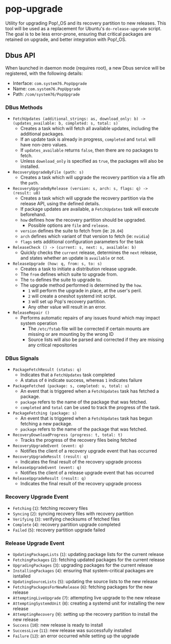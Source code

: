 # pop-upgrade

Utility for upgrading Pop!\_OS and its recovery partition to new releases. This tool will be used
as a replacement for Ubuntu's `do-release-upgrade` script. The goal is to be less error-prone,
ensuring that critical packages are retained on upgrade, and better integration with Pop!\_OS.

## Dbus API

When launched in daemon mode (requires root), a new Dbus service will be registered, with the
following details:

- Interface: `com.system76.PopUpgrade`
- Name: `com.system76.PopUpgrade`
- Path: `/com/system76/PopUpgrade`

### DBus Methods

- `FetchUpdates (additional_strings: as, download_only: b) -> (updates_available: b, completed: s, total: s)`
    - Creates a task which will fetch all available updates, including the additional packages.
    - If an update task is already in progress, `completed` and `total` will have non-zero values.
    - If `updates_available` returns `false`, then there are no packages to fetch.
    - Unless `download_only` is specified as `true`, the packages will also be installed.
- `RecoveryUpgradeByFile (path: s)`
    - Creates a task which will upgrade the recovery partition via a file ath the `path`.
- `RecoveryUpgradeByRelease (version: s, arch: s, flags: q) -> (result: u8)`
    - Creates a task which will upgrade the recovery partition via the release API, using the defined details.
    - If package updates are available, a `FetchUpdates` task will execute beforehand.
    - `how` defines how the recovery partition should be upgraded.
      - Possible options are `file` and `release`.
    - `version` defines the suite to fetch from (ie: `20.04`)
    - `arch` defines which variant of that version to fetch (ie: `nvidia`)
    - `flags` sets additional configuration parameters for the task
- `ReleaseCheck () -> (current: s, next: s, available: b)`
    - Quickly checks the `current` release, determines the `next` release, and states whether
    an update is `available` or not.
- `ReleaseUpgrade (how: q, from: s, to: s)`
    - Creates a task to initiate a distribution release upgrade.
    - The `from` defines which suite to upgrade from.
    - The `to` defines the suite to upgrade to.
    - The upgrade method performed is determined by the `how`.
        - `1` will perform the upgrade in place, at the user's peril.
        - `2` will create a oneshot systemd init script.
        - `3` will set up Pop's recovery partition.
        - Any other value will result in an error.
- `ReleaseRepair ()`
  - Performs automatic repairs of any issues found which may impact system operation
    - The `/etc/fstab` file will be corrected if certain mounts are missing or are mounting by the wrong ID
    - Source lists will also be parsed and corrected if they are missing any critical repositories

### DBus Signals

- `PackageFetchResult (status: q)`
  - Indicates that a `FetchUpdates` task completed
  - A status of `0` indicate success, whereas `1` indicates failure
- `PackageFetched (package: s, completed: u, total: u)`
  - An event that is triggered when a `FetchUpdates` task has fetched a package.
  - `package` refers to the name of the package that was fetched.
  - `completed` and `total` can be used to track the progress of the task.
- `PackageFetching (package: s)`
  - An event that is triggered when a `FetchUpdates` task has begun fetching a new package.
  - `package` refers to the name of the package that was fetched.
- `RecoveryDownloadProgress (progress: t, total: t)`
  - Tracks the progress of the recovery files being fetched
- `RecoveryUpgradeEvent (event: q)`
  - Notifies the client of a recovery upgrade event that has occurred
- `RecoveryUpgradeResult (result: q)`
  - Indicates the final result of the recovery upgrade process
- `ReleaseUpgradeEvent (event: q)`
  - Notifies the client of a release upgrade event that has occurred
- `ReleaseUpgradeResult (result: q)`
  - Indicates the final result of the recovery upgrade process

### Recovery Upgrade Event

- `Fetching` (`1`): fetching recovery files
- `Syncing` (`2`): syncing recovery files with recovery partition
- `Verifying` (`3`): verifying checksums of fetched files
- `Complete` (`4`): recovery partition upgrade completed
- `Failed` (`5`): recovery partition upgrade failed

### Release Upgrade Event

- `UpdatingPackageLists` (`1`): updating package lists for the current release
- `FetchingPackages` (`2`): fetching updated packages for the current release
- `UpgradingPackages` (`3`): upgrading packages for the current release
- `InstallingPackages` (`4`): ensuring that system-critical packages are isntalled
- `UpdatingSourceLists` (`5`): updating the source lists to the new release
- `FetchingPackagesForNewRelease` (`6`): fetching packages for the new release
- `AttemptingLiveUpgrade` (`7`): attempting live upgrade to the new release
- `AttemptingSystemdUnit` (`8`): creating a systemd unit for installing the new release
- `AttemptingRecovery` (`9`): setting up the recovery partition to install the new release
- `Success` (`10`): new release is ready to install
- `SuccessLive` (`11`): new release was successfully installed
- `Failure` (`12`): an error occurred while setting up the upgrade
